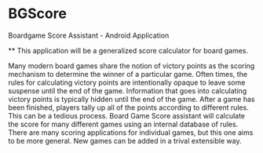 BGScore
=======

Boardgame Score Assistant - Android Application

** This application will be a generalized score calculator for board games.  

Many modern board games share the notion of victory points as the scoring mechanism to determine the winner of a particular game. Often times, the rules for calculating victory points are intentionally opaque to leave some suspense until the end of the game. Information that goes into calculating victory points is typically hidden until the end of the game. After a game has been finished, players tally up all of the points according to different rules. This can be a tedious process. Board Game Score assistant will calculate the score for many different games using an internal database of rules. There are many scoring applications for individual games, but this one aims to be more general. New games can be added in a trival extensible way.
